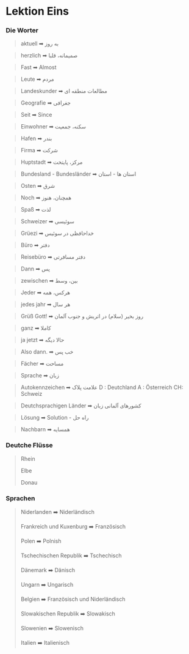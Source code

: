 # Lektion Eins

### Die Worter
> aktuell ➡  به روز

> herzlich ➡ صمیمانه، قلبا

> Fast ➡ Almost

> Leute ➡ مردم

> Landeskunder ➡  مطالعات منطقه ای

> Geografie ➡ جغرافی

> Seit ➡ Since

> Einwohner ➡  سکنه، جمعیت

> Hafen ➡ بندر

> Firma ➡ شرکت

> Huptstadt ➡ مرکز، پایتخت

> Bundesland - Bundesländer ➡  استان ها - استان

> Osten ➡ شرق

> Noch ➡  همچنان، هنوز

> Spaß ➡ لذت 

> Schweizer ➡  سوئیسی

> Grüezi ➡  خداحافظی در سوئیس

> Büro ➡ دفتر

> Reisebüro ➡  دفتر مسافرتی

> Dann ➡  پس

> zewischen ➡ بین، وسط

> Jeder ➡  هرکس، همه

> jedes jahr ➡  هر سال

> Grüß Gott! ➡  روز بخیر (سلام) در اتریش و جنوب آلمان

> ganz ➡  کاملا

> ja jetzt ➡  حالا دیگه

> Also dann. ➡ خب پس

> Fächer ➡  مساحت

> Sprache ➡  زبان

> Autokennzeichen ➡  علامت پلاک
> D : Deutchland
> A : Österreich
> CH: Schweiz

> Deutchsprachigen Länder
 ➡ کشورهای آلمانی زبان

> Lösung ➡ Solution - راه حل

> Nachbarn ➡  همسایه

### Deutche Flüsse
> Rhein
> 
> Elbe
> 
> Donau
> 

### Sprachen
> Niderlanden  ➡️ Niderländisch
> 
> Frankreich und Kuxenburg  ➡️ Französisch
> 
> Polen  ➡️ Polnish
> 
> Tschechischen Republik  ➡️ Tschechisch
> 
> Dänemark  ➡️ Dänisch
> 
> Ungarn  ➡️ Ungarisch
> 
> Belgien  ➡️ Französisch und Niderländisch
> 
> Slowakischen Republik  ➡️ Slowakisch
> 
> Slowenien  ➡️ Slowenisch
> 
> Italien  ➡️ Italienisch

